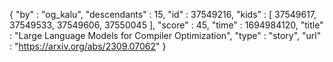 {
  "by" : "og_kalu",
  "descendants" : 15,
  "id" : 37549216,
  "kids" : [ 37549617, 37549533, 37549606, 37550045 ],
  "score" : 45,
  "time" : 1694984120,
  "title" : "Large Language Models for Compiler Optimization",
  "type" : "story",
  "url" : "https://arxiv.org/abs/2309.07062"
}
